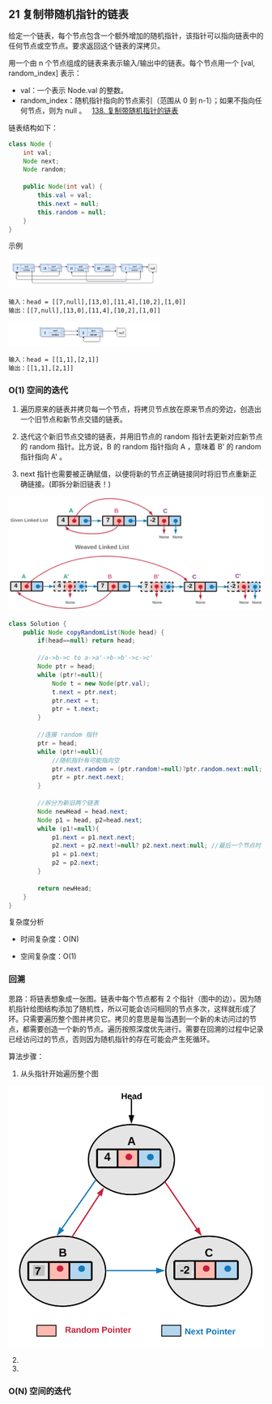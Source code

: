 ## 21 复制带随机指针的链表

给定一个链表，每个节点包含一个额外增加的随机指针，该指针可以指向链表中的任何节点或空节点。要求返回这个链表的深拷贝。 

用一个由 n 个节点组成的链表来表示输入/输出中的链表。每个节点用一个 [val, random_index] 表示：

* val：一个表示 Node.val 的整数。
* random_index：随机指针指向的节点索引（范围从 0 到 n-1）；如果不指向任何节点，则为 null 。
 
[138. 复制带随机指针的链表](https://leetcode-cn.com/problems/copy-list-with-random-pointer/)

链表结构如下：

```java
class Node {
    int val;
    Node next;
    Node random;

    public Node(int val) {
        this.val = val;
        this.next = null;
        this.random = null;
    }
}
```

示例

<img src="./imglinklist/06-138-01.png" width=300>

```
输入：head = [[7,null],[13,0],[11,4],[10,2],[1,0]]
输出：[[7,null],[13,0],[11,4],[10,2],[1,0]]
```

<img src="./imglinklist/06-138-02.png" width=300>

```
输入：head = [[1,1],[2,1]]
输出：[[1,1],[2,1]]
```

### O(1) 空间的迭代

1. 遍历原来的链表并拷贝每一个节点，将拷贝节点放在原来节点的旁边，创造出一个旧节点和新节点交错的链表。

2. 迭代这个新旧节点交错的链表，并用旧节点的 random 指针去更新对应新节点的 random 指针。比方说，B 的 random 指针指向 A ，意味着 B' 的 random 指针指向 A' 。

3. next 指针也需要被正确赋值，以便将新的节点正确链接同时将旧节点重新正确链接。(即拆分新旧链表！)

<img src="./imglinklist/06-138-03.png" width=600>

```java
class Solution {
    public Node copyRandomList(Node head) {
        if(head==null) return head;

        //a->b->c to a->a'->b->b'->c->c'
        Node ptr = head;
        while (ptr!=null){
            Node t = new Node(ptr.val);
            t.next = ptr.next;
            ptr.next = t;
            ptr = t.next;
        }

        //连接 random 指针
        ptr = head;
        while (ptr!=null){
            //随机指针有可能指向空
            ptr.next.random = (ptr.random!=null)?ptr.random.next:null;
            ptr = ptr.next.next;
        }

        //拆分为新旧两个链表
        Node newHead = head.next;
        Node p1 = head, p2=head.next;
        while (p1!=null){
            p1.next = p1.next.next;
            p2.next = p2.next!=null? p2.next.next:null; //最后一个节点时
            p1 = p1.next;
            p2 = p2.next;
        }

        return newHead;
    }
}
```

复杂度分析

* 时间复杂度：O(N)

* 空间复杂度：O(1)


### 回溯

思路：将链表想象成一张图。链表中每个节点都有 2 个指针（图中的边）。因为随机指针给图结构添加了随机性，所以可能会访问相同的节点多次，这样就形成了环。只需要遍历整个图并拷贝它。拷贝的意思是每当遇到一个新的未访问过的节点，都需要创造一个新的节点。遍历按照深度优先进行。需要在回溯的过程中记录已经访问过的节点，否则因为随机指针的存在可能会产生死循环。


算法步骤：

1. 从头指针开始遍历整个图

<img src="./imglinklist/06-138-04.png" width=600>

2. 


3. 


### O(N) 空间的迭代





